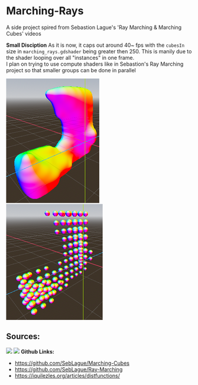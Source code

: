 # Marching-Rays
A side project spired from Sebastion Lague's 'Ray Marching & Marching Cubes' videos

**Small Disciption**
As it is now, it caps out around 40~ fps with the `cubesIn` size in `marching_rays.gdshader` being greater then 250. This is manily due to the shader looping over all "instances" in one frame.<br/>
I plan on trying to use compute shaders like in Sebastion's Ray Marching project so that smaller groups can be done in parallel

![preview](https://github.com/CoffeeCatRailway/Marching-Rays/raw/main/github%20resources/Godot_v4.1.3-stable_mono_win64_11-01-2024_24-31-10.png)
![preview](https://github.com/CoffeeCatRailway/Marching-Rays/raw/main/github%20resources/Godot_v4.1.3-stable_mono_win64_11-01-2024_36-31-10.png)

## Sources:
[![](https://img.youtube.com/vi/M3iI2l0ltbE/0.jpg)](https://www.youtube.com/watch?v=M3iI2l0ltbE)
[![](https://img.youtube.com/vi/Cp5WWtMoeKg/0.jpg)](https://www.youtube.com/watch?v=Cp5WWtMoeKg)
**Github Links:**
- https://github.com/SebLague/Marching-Cubes
- https://github.com/SebLague/Ray-Marching
- https://iquilezles.org/articles/distfunctions/
